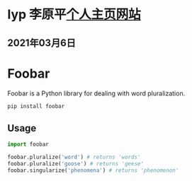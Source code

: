 # lyp 李原平[个人主页网站](http://liyuanping.free.idcfengye.com/)
## 2021年03月6日
# Foobar
Foobar is a Python library for dealing with word pluralization.

```bash
pip install foobar
```
## Usage

```python
import foobar

foobar.pluralize('word') # returns 'words'
foobar.pluralize('goose') # returns 'geese'
foobar.singularize('phenomena') # returns 'phenomenon'
```
